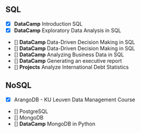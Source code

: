 ## SQL 
- [x] **DataCamp** Introduction SQL 
- [x] **DataCamp** Exploratory Data Analysis in SQL 
- [] **DataCamp** Data-Driven Decision Making in SQL
- [] **DataCamp** Data-Driven Decision Making in SQL
- [] **DataCamp** Analyzing Business Data in SQL
- [] **DataCamp** Generating an executive report
- [] **Projects** Analyze International Debt Statistics

## NoSQL
- [x] ArangoDB - KU Leuven Data Management Course
- [] PostgreSQL
- [] MongoDB 
- [] **DataCamp** MongoDB in Python 
